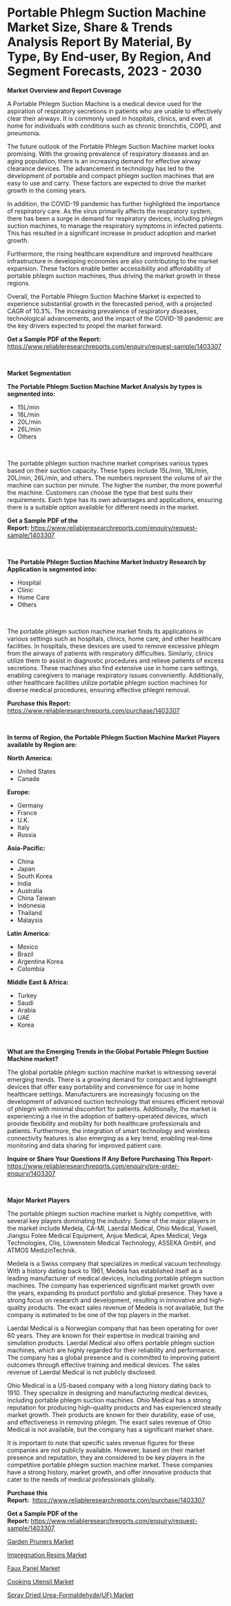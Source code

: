 <p><h1>Portable Phlegm Suction Machine Market Size, Share & Trends Analysis Report By Material, By Type, By End-user, By Region, And Segment Forecasts, 2023 - 2030</h1></p><p><strong>Market Overview and Report Coverage</strong></p>
<p><p>A Portable Phlegm Suction Machine is a medical device used for the aspiration of respiratory secretions in patients who are unable to effectively clear their airways. It is commonly used in hospitals, clinics, and even at home for individuals with conditions such as chronic bronchitis, COPD, and pneumonia.</p><p>The future outlook of the Portable Phlegm Suction Machine market looks promising. With the growing prevalence of respiratory diseases and an aging population, there is an increasing demand for effective airway clearance devices. The advancement in technology has led to the development of portable and compact phlegm suction machines that are easy to use and carry. These factors are expected to drive the market growth in the coming years.</p><p>In addition, the COVID-19 pandemic has further highlighted the importance of respiratory care. As the virus primarily affects the respiratory system, there has been a surge in demand for respiratory devices, including phlegm suction machines, to manage the respiratory symptoms in infected patients. This has resulted in a significant increase in product adoption and market growth.</p><p>Furthermore, the rising healthcare expenditure and improved healthcare infrastructure in developing economies are also contributing to the market expansion. These factors enable better accessibility and affordability of portable phlegm suction machines, thus driving the market growth in these regions.</p><p>Overall, the Portable Phlegm Suction Machine Market is expected to experience substantial growth in the forecasted period, with a projected CAGR of 10.3%. The increasing prevalence of respiratory diseases, technological advancements, and the impact of the COVID-19 pandemic are the key drivers expected to propel the market forward.</p></p>
<p><strong>Get a Sample PDF of the Report:</strong> <a href="https://www.reliableresearchreports.com/enquiry/request-sample/1403307">https://www.reliableresearchreports.com/enquiry/request-sample/1403307</a></p>
<p>&nbsp;</p>
<p><strong>Market Segmentation</strong></p>
<p><strong>The Portable Phlegm Suction Machine Market Analysis by types is segmented into:</strong></p>
<p><ul><li>15L/min</li><li>18L/min</li><li>20L/min</li><li>26L/min</li><li>Others</li></ul></p>
<p>&nbsp;</p>
<p><p>The portable phlegm suction machine market comprises various types based on their suction capacity. These types include 15L/min, 18L/min, 20L/min, 26L/min, and others. The numbers represent the volume of air the machine can suction per minute. The higher the number, the more powerful the machine. Customers can choose the type that best suits their requirements. Each type has its own advantages and applications, ensuring there is a suitable option available for different needs in the market.</p></p>
<p><strong>Get a Sample PDF of the Report:</strong>&nbsp;<a href="https://www.reliableresearchreports.com/enquiry/request-sample/1403307">https://www.reliableresearchreports.com/enquiry/request-sample/1403307</a></p>
<p>&nbsp;</p>
<p><strong>The Portable Phlegm Suction Machine Market Industry Research by Application is segmented into:</strong></p>
<p><ul><li>Hospital</li><li>Clinic</li><li>Home Care</li><li>Others</li></ul></p>
<p>&nbsp;</p>
<p><p>The portable phlegm suction machine market finds its applications in various settings such as hospitals, clinics, home care, and other healthcare facilities. In hospitals, these devices are used to remove excessive phlegm from the airways of patients with respiratory difficulties. Similarly, clinics utilize them to assist in diagnostic procedures and relieve patients of excess secretions. These machines also find extensive use in home care settings, enabling caregivers to manage respiratory issues conveniently. Additionally, other healthcare facilities utilize portable phlegm suction machines for diverse medical procedures, ensuring effective phlegm removal.</p></p>
<p><strong>Purchase this Report:</strong>&nbsp; <a href="https://www.reliableresearchreports.com/purchase/1403307">https://www.reliableresearchreports.com/purchase/1403307</a></p>
<p>&nbsp;</p>
<p><strong>In terms of Region, the Portable Phlegm Suction Machine Market Players available by Region are:</strong></p>
<p>
    <p> <strong> North America: </strong>
        <ul>
            <li>United States</li>
            <li>Canada</li>
        </ul>
        </p> 
    <p> <strong> Europe: </strong>
        <ul>
            <li>Germany</li>
            <li>France</li>
            <li>U.K.</li>
            <li>Italy</li>
            <li>Russia</li>
        </ul>
        </p> 
    <p> <strong> Asia-Pacific: </strong>
        <ul>
            <li>China</li>
            <li>Japan</li>
            <li>South Korea</li>
            <li>India</li>
            <li>Australia</li>
            <li>China Taiwan</li>
            <li>Indonesia</li>
            <li>Thailand</li>
            <li>Malaysia</li>
        </ul>
        </p> 
    <p> <strong> Latin America: </strong>
        <ul>
            <li>Mexico</li>
            <li>Brazil</li>
            <li>Argentina Korea</li>
            <li>Colombia</li>
        </ul>
        </p> 
    <p> <strong> Middle East & Africa: </strong>
        <ul>
            <li>Turkey</li>
            <li>Saudi</li>
            <li>Arabia</li>
            <li>UAE</li>
            <li>Korea</li>
        </ul>
    </p>
    </p>
<p>&nbsp;</p>
<p><strong>What are the Emerging Trends in the Global Portable Phlegm Suction Machine market?</strong></p>
<p><p>The global portable phlegm suction machine market is witnessing several emerging trends. There is a growing demand for compact and lightweight devices that offer easy portability and convenience for use in home healthcare settings. Manufacturers are increasingly focusing on the development of advanced suction technology that ensures efficient removal of phlegm with minimal discomfort for patients. Additionally, the market is experiencing a rise in the adoption of battery-operated devices, which provide flexibility and mobility for both healthcare professionals and patients. Furthermore, the integration of smart technology and wireless connectivity features is also emerging as a key trend, enabling real-time monitoring and data sharing for improved patient care.</p></p>
<p><strong>Inquire or Share Your Questions If Any Before Purchasing This Report</strong>- <a href="https://www.reliableresearchreports.com/enquiry/pre-order-enquiry/1403307">https://www.reliableresearchreports.com/enquiry/pre-order-enquiry/1403307</a></p>
<p>&nbsp;</p>
<p><strong>Major Market Players</strong></p>
<p><p>The portable phlegm suction machine market is highly competitive, with several key players dominating the industry. Some of the major players in the market include Medela, CA-MI, Laerdal Medical, Ohio Medical, Yuwell, Jiangsu Folee Medical Equipment, Anjue Medical, Apex Medical, Vega Technologies, Cliq, Löwenstein Medical Technology, ASSEKA GmbH, and ATMOS MedizinTechnik.</p><p>Medela is a Swiss company that specializes in medical vacuum technology. With a history dating back to 1961, Medela has established itself as a leading manufacturer of medical devices, including portable phlegm suction machines. The company has experienced significant market growth over the years, expanding its product portfolio and global presence. They have a strong focus on research and development, resulting in innovative and high-quality products. The exact sales revenue of Medela is not available, but the company is estimated to be one of the top players in the market.</p><p>Laerdal Medical is a Norwegian company that has been operating for over 60 years. They are known for their expertise in medical training and simulation products. Laerdal Medical also offers portable phlegm suction machines, which are highly regarded for their reliability and performance. The company has a global presence and is committed to improving patient outcomes through effective training and medical devices. The sales revenue of Laerdal Medical is not publicly disclosed.</p><p>Ohio Medical is a US-based company with a long history dating back to 1910. They specialize in designing and manufacturing medical devices, including portable phlegm suction machines. Ohio Medical has a strong reputation for producing high-quality products and has experienced steady market growth. Their products are known for their durability, ease of use, and effectiveness in removing phlegm. The exact sales revenue of Ohio Medical is not available, but the company has a significant market share.</p><p>It is important to note that specific sales revenue figures for these companies are not publicly available. However, based on their market presence and reputation, they are considered to be key players in the competitive portable phlegm suction machine market. These companies have a strong history, market growth, and offer innovative products that cater to the needs of medical professionals globally.</p></p>
<p><strong>Purchase this Report:</strong>&nbsp;&nbsp;<a href="https://www.reliableresearchreports.com/purchase/1403307">https://www.reliableresearchreports.com/purchase/1403307</a></p>
<p></p>
<p><strong>Get a Sample PDF of the Report:</strong>&nbsp;<a href="https://www.reliableresearchreports.com/enquiry/request-sample/1403307">https://www.reliableresearchreports.com/enquiry/request-sample/1403307</a></p>
<p><p><a href="https://github.com/kipkeeva/Market-Research-Report-List-1/blob/main/garden-pruners-market.md">Garden Pruners Market</a></p><p><a href="https://medium.com/@sainreportprime/impregnation-resins-market-exploring-market-share-market-trends-and-future-growth-8c39587d10e8">Impregnation Resins Market</a></p><p><a href="https://medium.com/@ssantosh15121999/faux-panel-market-analysis-and-sze-forecasted-for-period-from-2023-to-2030-262464fe2de9">Faux Panel Market</a></p><p><a href="https://github.com/kuntayevaz/Market-Research-Report-List-1/blob/main/cooking-utensil-market.md">Cooking Utensil Market</a></p><p><a href="https://medium.com/@sk99912151/spray-dried-urea-formaldehyde-uf-market-exploring-market-share-market-trends-and-future-growth-e9311388ad84">Spray Dried Urea-Formaldehyde(UF) Market</a></p></p>